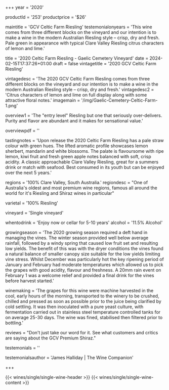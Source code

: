 
+++
year = '2020'

productId = '253'
productprice = '$26'

maintitle = 'GCV Celtic Farm Riesling'
testemonialonyears = 'This wine comes from three different blocks on the vineyard and our intention is to make a wine in the modern Australian Riesling style – crisp, dry and fresh. Pale green in appearance with typical Clare Valley Riesling citrus characters of lemon and lime.'


title = '2020 Celtic Farm Riesling - Gaelic Cemetery Vineyard'
date = 2024-02-15T17:37:26+01:00
draft = false
vintagetitle = '2020 GCV Celtic Farm Riesling'

vintagedesc = 'The 2020 GCV Celtic Farm Riesling comes from three different blocks on the vineyard and our intention is to make a wine in the modern Australian Riesling style – crisp, dry and fresh.'
vintagedesc2 = 'Citrus characters of lemon and lime on full display along with some attractive floral notes.'
imagemain = '/img/Gaelic-Cemetery-Celtic-Farm-1.png'



overview1 = 'The "entry level" Riesling but one that seriously over-delivers. Purity and flavor are abundant and it makes for sensational value.'

overviewpdf = ''

tastingnotes = 'Upon release the 2020 Celtic Farm Riesling has a pale straw colour with green hues. The lifted aromatic profile showcases lemon sherbert, mandarin and white blossoms. The palate is flavoursome with ripe lemon, kiwi fruit and fresh green apple notes balanced with soft, crisp acidity. A classic approachable Clare Valley Riesling, great for a summers drink or match with seafood. Best consumed in its youth but can be enjoyed over the next 5 years.'

regions = '100% Clare Valley, South Australia.'
regiondesc = "One of Australia's oldest and most premium wine regions, famous all around the world for it's Riesling and Shiraz wines in particular"

varietal = '100% Riesling'

vineyard = 'Single vineyard'

whentodrink = 'Enjoy now or cellar for 5-10 years'
alcohol = '11.5% Alcohol'


growingseason = 'The 2020 growing season required a deft hand in managing the vines. The winter season provided well below average rainfall, followed by a windy spring that caused low fruit set and resulting low yields. The benefit of this was with the dryer conditions the vines found a natural balance of smaller canopy size suitable for the low yields limiting vine stress. Whilst December was particularly hot the key ripening period of January and February had moderate temperatures which allowed us to pick the grapes with good acidity, flavour and freshness. A 20mm rain event on February 1 was a welcome relief and provided a final drink for the vines before harvest started.'

winemaking = 'The grapes for this wine were machine harvested in the cool, early hours of the morning, transported to the winery to be crushed, chilled and pressed as soon as possible prior to the juice being clarified by cold settling. It was then inoculated with a pure yeast culture, with fermentation carried out in stainless steel temperature controlled tanks for on average 25-30 days. The wine was fined, stabilised then filtered prior to bottling.'

reviews = "Don't just take our word for it. See what customers and critics are saying about the GCV Premium Shiraz."

testemonials = ''

testemonialsauthor = 'James Halliday | The Wine Companion'



+++

{{< wines/single/single-wine-header >}} 
{{< wines/single/single-wine-content >}} 








